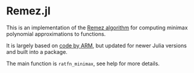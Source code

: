 # Remez.jl

This is an implementation of the [Remez algorithm](https://en.wikipedia.org/wiki/Remez_algorithm) for computing minimax polynomial approximations to functions.

It is largely based on [code by ARM](https://github.com/ARM-software/optimized-routines/blob/da55ef9510a53822b5706c61ad97795828999c80/auxiliary/remez.jl), but updated for newer Julia versions and built into a package.

The main function is `ratfn_minimax`, see help for more details.

